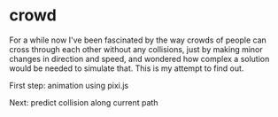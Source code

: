 # crowd

For a while now I've been fascinated by the way crowds of people can cross through each other without any collisions, just by making minor changes in direction and speed, and wondered how complex a solution would be needed to simulate that. This is my attempt to find out.

First step: animation using pixi.js

Next: predict collision along current path
